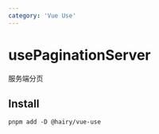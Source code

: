 ```yaml
---
category: 'Vue Use'
---
```


# usePaginationServer

服务端分页

## Install

```
pnpm add -D @hairy/vue-use
```
